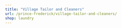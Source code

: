 ```yaml
---
title: "Village Tailor and Cleaners"
url: /prince-frederick/village-tailor-and-cleaners/
shop: laundry
---
```

